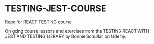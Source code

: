 # TESTING-JEST-COURSE
Repo for REACT TESTING course

On going course lessons and exercises from the TESTING REACT WITH JEST AND TESTING LIBRARY by Bonnie Schulkin on Udemy. 

